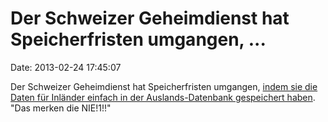 Der Schweizer Geheimdienst hat Speicherfristen umgangen, \...
=============================================================

Date: 2013-02-24 17:45:07

Der Schweizer Geheimdienst hat Speicherfristen umgangen, [indem sie die
Daten für Inländer einfach in der Auslands-Datenbank gespeichert
haben](http://www.tagesanzeiger.ch/schweiz/standard/Geheimdienst-legt-illegal-Personendaten-doppelt-ab/story/15988402).
\"Das merken die NIE!1!!\"
